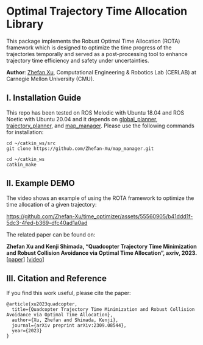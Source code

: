 # Optimal Trajectory Time Allocation Library
This package implements the Robust Optimal Time Allocation (ROTA) framework which is designed to optimize the time progress of the trajectories temporally and served as a post-processing tool to enhance trajectory time efficiency and safety under uncertainties.

**Author**: [Zhefan Xu](https://zhefanxu.com/), Computational Engineering & Robotics Lab (CERLAB) at Carnegie Mellon University (CMU).

## I. Installation Guide
This repo has been tested on ROS Melodic with Ubuntu 18.04 and ROS Noetic with Ubuntu 20.04 and it depends on [global_planner](https://github.com/Zhefan-Xu/tracking_controller/edit/main/README.md), [trajectory_planner](trajectory_planner), and [map_manager](https://github.com/Zhefan-Xu/trajectory_planner). Please use the following commands for installation:
```
cd ~/catkin_ws/src
git clone https://github.com/Zhefan-Xu/map_manager.git

cd ~/catkin_ws
catkin_make
```


## II. Example DEMO
The video shows an example of using the ROTA framework to optimize the time allocation of a given trajectory:

https://github.com/Zhefan-Xu/time_optimizer/assets/55560905/b41ddd1f-5dc3-4fed-b369-dfc40ad1a0ad

The related paper can be found on:

**Zhefan Xu and Kenji Shimada, “Quadcopter Trajectory Time Minimization and Robust Collision Avoidance via Optimal Time Allocation”, axriv, 2023.** [\[paper\]](https://arxiv.org/abs/2309.08544) [\[video\]](https://youtu.be/wI8KGcxsyMI?si=1QfDPrm8s6Hfv8vf)


## III. Citation and Reference
If you find this work useful, please cite the paper:
```
@article{xu2023quadcopter,
  title={Quadcopter Trajectory Time Minimization and Robust Collision Avoidance via Optimal Time Allocation},
  author={Xu, Zhefan and Shimada, Kenji},
  journal={arXiv preprint arXiv:2309.08544},
  year={2023}
}
```



